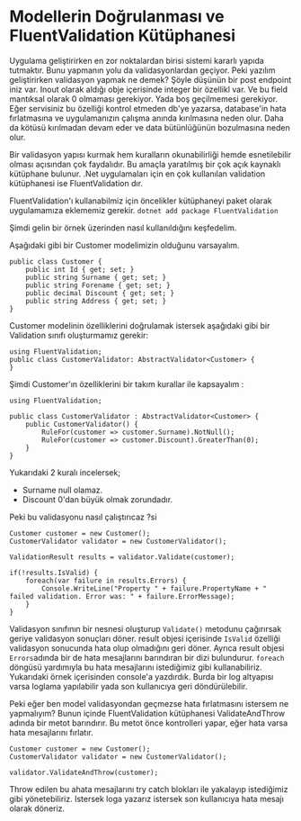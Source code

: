 # Modellerin Doğrulanması ve FluentValidation Kütüphanesi
Uygulama geliştirirken en zor noktalardan birisi sistemi kararlı yapıda tutmaktır. Bunu yapmanın yolu da validasyonlardan geçiyor. Peki yazılım geliştirirken validasyon yapmak ne demek? Şöyle düşünün bir post endpoint iniz var. Inout olarak aldığı obje içerisinde integer bir özellikl var. Ve bu field mantıksal olarak 0 olmaması gerekiyor. Yada boş geçilmemesi gerekiyor. Eğer servisiniz bu özelliği kontrol etmeden db'ye yazarsa, database'in hata fırlatmasına ve uygulamanızın çalışma anında kırılmasına neden olur. Daha da kötüsü kırılmadan devam eder ve data bütünlüğünün bozulmasına neden olur. 

Bir validasyon yapısı kurmak hem kuralların okunabilirliği hemde esnetilebilir olması açısından çok faydalıdır. Bu amaçla yaratılmış bir çok açık kaynaklı kütüphane bulunur. 
.Net uygulamaları için en çok kullanılan validation kütüphanesi ise FluentValidation dır.

FluentValidation'ı kullanabilmiz için öncelikler kütüphaneyi paket olarak uygulamamıza eklememiz gerekir. 
```dotnet add package FluentValidation```

Şimdi gelin bir örnek üzerinden nasıl kullanıldığını keşfedelim. 

Aşağıdaki gibi bir Customer modelimizin olduğunu varsayalım. 

    public class Customer {
        public int Id { get; set; }
        public string Surname { get; set; }
        public string Forename { get; set; }
        public decimal Discount { get; set; }
        public string Address { get; set; }
    }

Customer modelinin özelliklerini doğrulamak istersek aşağıdaki gibi bir Validation sınıfı oluşturmamız gerekir: 

    using FluentValidation;
    public class CustomerValidator: AbstractValidator<Customer> {
    }

Şimdi Customer'ın özelliklerini bir takım kurallar ile kapsayalım :

    using FluentValidation;

    public class CustomerValidator : AbstractValidator<Customer> {
        public CustomerValidator() {
            RuleFor(customer => customer.Surname).NotNull();
            RuleFor(customer => customer.Discount).GreaterThan(0);
        }
    }

Yukarıdaki 2 kuralı incelersek;
* Surname null olamaz. 
* Discount 0'dan büyük olmak zorundadır.

Peki bu validasyonu nasıl çalıştırıcaz ?si 

    Customer customer = new Customer();
    CustomerValidator validator = new CustomerValidator();

    ValidationResult results = validator.Validate(customer);

    if(!results.IsValid) {
        foreach(var failure in results.Errors) {
            Console.WriteLine("Property " + failure.PropertyName + " failed validation. Error was: " + failure.ErrorMessage);
        }
    }

Validasyon sınıfının bir nesnesi oluşturup `Validate()` metodunu çağırırsak geriye validasyon sonuçları döner. result objesi içerisinde `IsValid` özelliği validasyon sonucunda hata olup olmadığını geri döner. 
Ayrıca result objesi `Errors`adında bir de hata mesajlarını barındıran bir dizi bulundurur. `foreach` döngüsü yardımıyla bu hata mesajlarını istediğimiz gibi kullanabiliriz. Yukarıdaki örnek içerisinden console'a yazdırdık. Burda bir log altyapısı varsa loglama yapılabilir yada son kullanıcıya geri döndürülebilir. 

Peki eğer ben model validasyondan geçmezse hata fırlatmasını istersem ne yapmalıyım? Bunun içinde FluentValidation kütüphanesi ValidateAndThrow adında bir metot barındırır. Bu metot önce kontrolleri yapar, eğer hata varsa hata mesajlarını fırlatır. 

    Customer customer = new Customer();
    CustomerValidator validator = new CustomerValidator();

    validator.ValidateAndThrow(customer);

Throw edilen bu ahata mesajlarını try catch blokları ile yakalayıp istediğimiz gibi yönetebiliriz. Istersek loga yazarız istersek son kullanıcıya hata mesajı olarak döneriz.